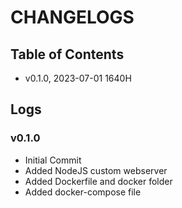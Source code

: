 # CHANGELOGS

## Table of Contents
+ v0.1.0, 2023-07-01 1640H

## Logs
### v0.1.0
+ Initial Commit
+ Added NodeJS custom webserver
+ Added Dockerfile and docker folder
+ Added docker-compose file

